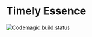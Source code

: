 # Timely Essence

[![Codemagic build status](https://api.codemagic.io/apps/614774e93625bd3af2506fa1/614774e93625bd3af2506fa0/status_badge.svg)](https://codemagic.io/apps/614774e93625bd3af2506fa1/614774e93625bd3af2506fa0/latest_build)
